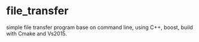 # file_transfer
simple file transfer program base on command line, using C++, boost, build with Cmake and Vs2015.
